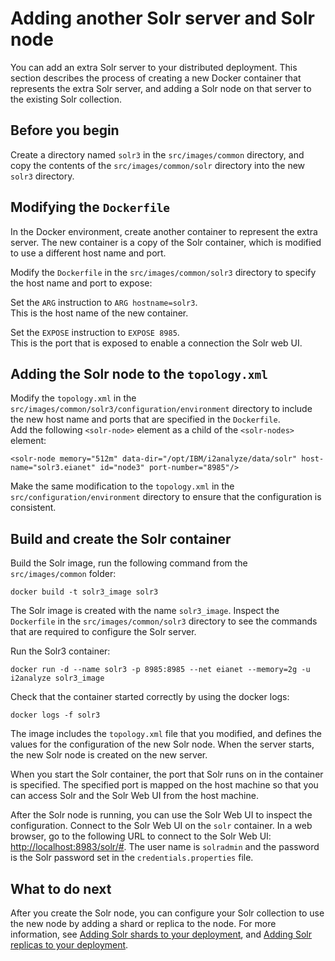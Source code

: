 # Adding another Solr server and Solr node
You can add an extra Solr server to your distributed deployment. This section describes the process of creating a new Docker container that represents the extra Solr server, and adding a Solr node on that server to the existing Solr collection.

## Before you begin
Create a directory named `solr3` in the `src/images/common` directory, and copy the contents of the `src/images/common/solr` directory into the new `solr3` directory.

## Modifying the `Dockerfile`
In the Docker environment, create another container to represent the extra server. The new container is a copy of the Solr container, which is modified to use a different host name and port.

Modify the `Dockerfile` in the `src/images/common/solr3` directory to specify the host name and port to expose:

Set the `ARG` instruction to `ARG hostname=solr3`.  
This is the host name of the new container.

Set the `EXPOSE` instruction to `EXPOSE 8985`.  
This is the port that is exposed to enable a connection the Solr web UI.

## Adding the Solr node to the `topology.xml`
Modify the `topology.xml` in the `src/images/common/solr3/configuration/environment` directory to include the new host name and ports that are specified in the `Dockerfile`.  
Add the following `<solr-node>` element as a child of the `<solr-nodes>` element:
```
<solr-node memory="512m" data-dir="/opt/IBM/i2analyze/data/solr" host-name="solr3.eianet" id="node3" port-number="8985"/>
```
Make the same modification to the `topology.xml` in the `src/configuration/environment` directory to ensure that the configuration is consistent.

## Build and create the Solr container
Build the Solr image, run the following command from the `src/images/common` folder:
```
docker build -t solr3_image solr3
```
The Solr image is created with the name `solr3_image`. Inspect the `Dockerfile` in the `src/images/common/solr3` directory to see the commands that are required to configure the Solr server.

Run the Solr3 container:
```
docker run -d --name solr3 -p 8985:8985 --net eianet --memory=2g -u i2analyze solr3_image
```
Check that the container started correctly by using the docker logs:
```
docker logs -f solr3
```
The image includes the `topology.xml` file that you modified, and defines the values for the configuration of the new Solr node. When the server starts, the new Solr node is created on the new server.

When you start the Solr container, the port that Solr runs on in the container is specified. The specified port is mapped on the host machine so that you can access Solr and the Solr Web UI from the host machine.

After the Solr node is running, you can use the Solr Web UI to inspect the configuration. Connect to the Solr Web UI on the `solr` container. In a web browser, go to the following URL to connect to the Solr Web UI: <http://localhost:8983/solr/#>. The user name is `solradmin` and the password is the Solr password set in the `credentials.properties` file.

## What to do next
After you create the Solr node, you can configure your Solr collection to use the new node by adding a shard or replica to the node. For more information, see [Adding Solr shards to your deployment](configure_solr_add_shard.md), and [Adding Solr replicas to your deployment](configure_solr_add_replica.md).
